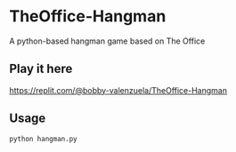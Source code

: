 # TheOffice-Hangman
A python-based hangman game based on The Office

## Play it here
https://replit.com/@bobby-valenzuela/TheOffice-Hangman

## Usage
```bash
python hangman.py
```

